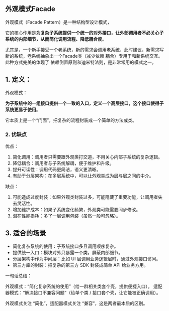 ##  外观模式Facade

外观模式（Facade Pattern）是一种结构型设计模式，

它的核心作用是**为复杂子系统提供一个统一的对外接口，让外部调用者不必关心子系统的内部细节，从而简化调用流程、降低耦合度**。

尤其是，一个新手接受一个老系统，新的需求会调用老系统，此时建议，新需求写新的系统，老系统抽象出一个Facade类（减少依赖 耦合）专用于和新系统交互。此种方式完美的体现了 依赖倒置原则和迪米特法则，是非常常用的模式之一。

## 1. 定义：

 外观模式：
 
 **为子系统中的一组接口提供一个一致的入口，定义一个高层接口，这个接口使得子系统更易于使用**。

它本质上是一个“门面”，把复杂的流程封装成一个简单的方法或类。

### 2. 优缺点

优点：

1. 简化调用：调用者只需要跟外观类打交道，不用关心内部子系统的复杂逻辑。
2. 降低耦合：调用者与子系统解耦，便于维护和升级。
3. 提升可读性：调用代码更简洁，语义更清晰。
3. 有助于分层架构：在多层系统中，可以让外观类成为层与层之间的中介。

缺点：

1. 可能造成过度封装：如果外观类封装过多，可能隐藏了重要功能，让调用者失去灵活性。
2. 增加维护成本：如果子系统变化频繁，外观类可能需要同步修改。
3. 潜在性能损耗：多了一层调用包装（虽然一般可忽略）。


## 3. 适合的场景

* 简化复杂系统的使用：子系统接口多且调用顺序复杂。
* 提供统一入口：模块对外只暴露一个类，屏蔽内部细节。
* 分层架构中作为中间层：比如 UI 层调用业务逻辑层时，通过外观接口访问。
* 第三方库的封装：把复杂的第三方 SDK 封装成简单 API 给业务方用。


一句话总结：

外观模式：“简化复杂系统的使用”（给一群相关类套个壳，提供便捷入口）。
适配器模式：“解决接口不兼容问题”（给单个类 / 接口套个壳，让它能被正确调用）。

外观模式关注 “简化”，适配器模式关注 “兼容”，这是两者最本质的区别。
